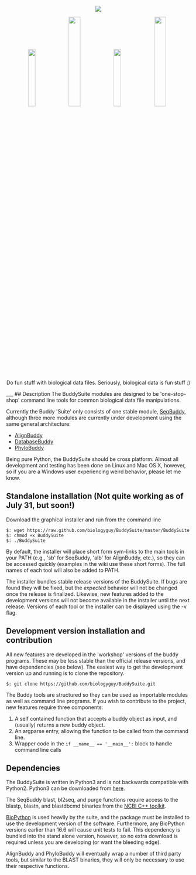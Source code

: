 <p align="center"><a href="https://github.com/biologyguy/BuddySuite/wiki">
<img src="https://raw.githubusercontent.com/biologyguy/BuddySuite/master/images/BuddySuite-logo.gif" /></a></p>
<p align="center">
<a href="https://github.com/biologyguy/BuddySuite/wiki/SeqBuddy"><img src="https://raw.githubusercontent.com/biologyguy/BuddySuite/master/images/SeqBuddy-logo.gif" width=20%/></a>
<a href="https://github.com/biologyguy/BuddySuite/wiki/AlignBuddy"><img src="https://raw.githubusercontent.com/biologyguy/BuddySuite/master/images/AlignBuddy-logo.gif" width=25%/></a>
<a href="https://github.com/biologyguy/BuddySuite/wiki/DBBuddy"><img src="https://raw.githubusercontent.com/biologyguy/BuddySuite/master/images/DBBuddy-logo.gif" width=20%/></a>
<a href="https://github.com/biologyguy/BuddySuite/wiki/PhyloBuddy"><img src="https://raw.githubusercontent.com/biologyguy/BuddySuite/master/images/PhyloBuddy-logo.gif" width=25%/></a>
</p>
<p align="center">Do fun stuff with biological data files. Seriously, biological data is fun stuff :)</p>
___
## Description
The BuddySuite modules are designed to be 'one-stop-shop' command line tools for common biological data file 
manipulations.

Currently the Buddy 'Suite' only consists of one stable module, 
[SeqBuddy](https://github.com/biologyguy/BuddySuite/wiki/SeqBuddy), although three more modules are currently under 
development using the same general architecture:

- [AlignBuddy](https://github.com/biologyguy/BuddySuite/wiki/AlignBuddy)
- [DatabaseBuddy](https://github.com/biologyguy/BuddySuite/wiki/DatabaseBuddy)
- [PhyloBuddy](https://github.com/biologyguy/BuddySuite/wiki/PhyloBuddy)

Being pure Python, the BuddySuite should be cross platform. Almost all development and testing has been done on Linux
  and Mac OS X, however, so if you are a Windows user experiencing weird behavior, please let me know.

## Standalone installation (Not quite working as of July 31, but soon!)
Download the graphical installer and run from the command line
    
    $: wget https://raw.github.com/biologyguy/BuddySuite/master/BuddySuite
    $: chmod +x BuddySuite
    $: ./BuddySuite

By default, the installer will place short form sym-links to the main tools in your PATH (e.g., 'sb' for SeqBuddy, 'alb'
 for AlignBuddy, etc.), so they can be accessed quickly (examples in the wiki use these short forms). The full names of
 each tool will also be added to PATH.

The installer bundles stable release versions of the BuddySuite. If bugs are found they will be fixed, but the *expected* 
behavior will not be changed once the release is finalized. Likewise, new features added to the development versions
will not become available in the installer until the next release. Versions of each tool or the installer can be 
displayed using the -v flag.

## Development version installation and contribution
All new features are developed in the 'workshop' versions of the buddy programs. These may be less stable than the 
official release versions, and have dependencies (see below).
The easiest way to get the development version up and running is to clone the repository.

    $: git clone https://github.com/biologyguy/BuddySuite.git

The Buddy tools are structured so they can be used as importable modules as well as command line programs. If you wish
to contribute to the project, new features require three components:

1. A self contained function that accepts a buddy object as input, and (usually) returns a new buddy object.
2. An argparse entry, allowing the function to be called from the command line.
3. Wrapper code in the `if __name__ == '__main__':` block to handle command line calls


## Dependencies
The BuddySuite is written in Python3 and is not backwards compatible with Python2. Python3 can be downloaded from 
[here](https://www.python.org/downloads/). 

The SeqBuddy blast, bl2seq, and purge functions require access to the blastp, blastn, and blastdbcmd binaries from the 
[NCBI C++ toolkit](http://www.ncbi.nlm.nih.gov/IEB/ToolBox/CPP_DOC/).
 
[BioPython](http://biopython.org/) is used heavily by the suite, and the package must be installed to use the development
version of the software. Furthermore, any BioPython versions earlier than 16.6 will cause unit tests to fail. 
This dependency is bundled into the stand alone version, however, so no extra download is required unless you are 
developing (or want the bleeding edge).

AlignBuddy and PhyloBuddy will eventually wrap a number of third party tools, but similar to the BLAST binaries, they
 will only be necessary to use their respective functions.